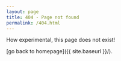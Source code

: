```yaml
---
layout: page
title: 404 - Page not found
permalink: /404.html
---
```


How experimental, this page does not exist!

[go back to homepage]({{ site.baseurl }}/).
